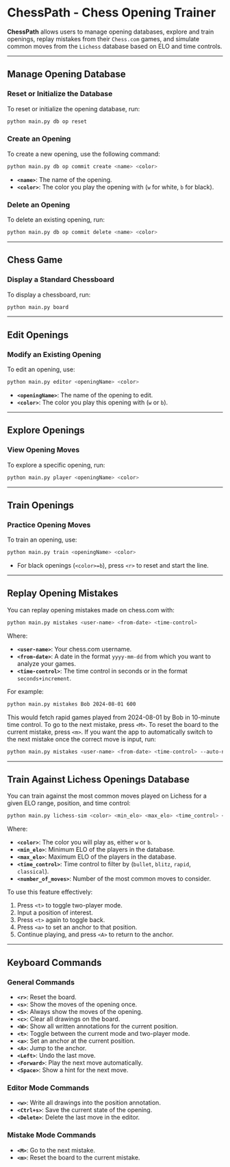 # ChessPath - Chess Opening Trainer

**ChessPath** allows users to manage opening databases, explore and train openings, replay mistakes from their `Chess.com` games, and simulate common moves from the `Lichess` database based on ELO and time controls.

---

## Manage Opening Database

### Reset or Initialize the Database

To reset or initialize the opening database, run:

```bash
python main.py db op reset
```

### Create an Opening

To create a new opening, use the following command:

```bash
python main.py db op commit create <name> <color>
```

- **`<name>`**: The name of the opening.  
- **`<color>`**: The color you play the opening with (`w` for white, `b` for black).

### Delete an Opening

To delete an existing opening, run:

```bash
python main.py db op commit delete <name> <color>
```

---

## Chess Game

### Display a Standard Chessboard

To display a chessboard, run:

```bash
python main.py board
```

---

## Edit Openings

### Modify an Existing Opening

To edit an opening, use:

```bash
python main.py editor <openingName> <color>
```

- **`<openingName>`**: The name of the opening to edit.  
- **`<color>`**: The color you play this opening with (`w` or `b`).

---

## Explore Openings

### View Opening Moves

To explore a specific opening, run:

```bash
python main.py player <openingName> <color>
```

---

## Train Openings

### Practice Opening Moves

To train an opening, use:

```bash
python main.py train <openingName> <color>
```

- For black openings (`<color>=b`), press `<r>` to reset and start the line.

---

## Replay Opening Mistakes

You can replay opening mistakes made on chess.com with:

```bash
python main.py mistakes <user-name> <from-date> <time-control>
```

Where:
- **`<user-name>`**: Your chess.com username.  
- **`<from-date>`**: A date in the format `yyyy-mm-dd` from which you want to analyze your games.  
- **`<time-control>`**: The time control in seconds or in the format `seconds+increment`.

For example:

```bash
python main.py mistakes Bob 2024-08-01 600
```

This would fetch rapid games played from 2024-08-01 by Bob in 10-minute time control. To go to the next mistake, press `<M>`. To reset the board to the current mistake, press `<m>`. If you want the app to automatically switch to the next mistake once the correct move is input, run:

```bash
python main.py mistakes <user-name> <from-date> <time-control> --auto-next
```

---

## Train Against Lichess Openings Database

You can train against the most common moves played on Lichess for a given ELO range, position, and time control:

```bash
python main.py lichess-sim <color> <min_elo> <max_elo> <time_control> <number_of_moves>
```

Where:
- **`<color>`**: The color you will play as, either `w` or `b`.  
- **`<min_elo>`**: Minimum ELO of the players in the database.  
- **`<max_elo>`**: Maximum ELO of the players in the database.  
- **`<time_control>`**: Time control to filter by (`bullet`, `blitz`, `rapid`, `classical`).  
- **`<number_of_moves>`**: Number of the most common moves to consider.

To use this feature effectively:
1. Press `<t>` to toggle two-player mode.
2. Input a position of interest.
3. Press `<t>` again to toggle back.
4. Press `<a>` to set an anchor to that position.
5. Continue playing, and press `<A>` to return to the anchor.

---

## Keyboard Commands

### General Commands

- **`<r>`**: Reset the board.  
- **`<s>`**: Show the moves of the opening once.  
- **`<S>`**: Always show the moves of the opening.  
- **`<c>`**: Clear all drawings on the board.  
- **`<W>`**: Show all written annotations for the current position.  
- **`<t>`**: Toggle between the current mode and two-player mode.  
- **`<a>`**: Set an anchor at the current position.  
- **`<A>`**: Jump to the anchor.  
- **`<Left>`**: Undo the last move.  
- **`<Forward>`**: Play the next move automatically.  
- **`<Space>`**: Show a hint for the next move.

### Editor Mode Commands

- **`<w>`**: Write all drawings into the position annotation.  
- **`<Ctrl+s>`**: Save the current state of the opening.  
- **`<Delete>`**: Delete the last move in the editor.

### Mistake Mode Commands

- **`<M>`**: Go to the next mistake.  
- **`<m>`**: Reset the board to the current mistake.